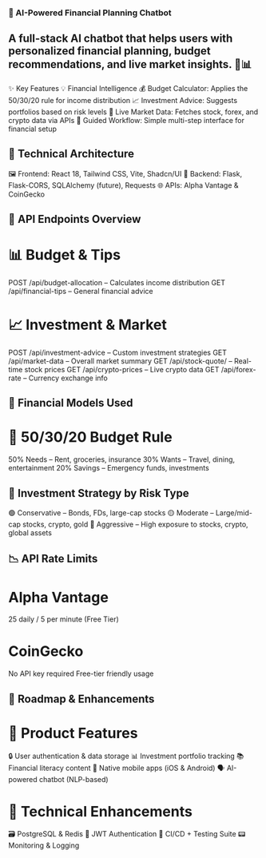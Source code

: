 ### 🤖 AI-Powered Financial Planning Chatbot


## A full-stack AI chatbot that helps users with personalized financial planning, budget recommendations, and live market insights. 💸📊

✨ Key Features
💡 Financial Intelligence
💰 Budget Calculator: Applies the 50/30/20 rule for income distribution
📈 Investment Advice: Suggests portfolios based on risk levels
🧠 Live Market Data: Fetches stock, forex, and crypto data via APIs
🧭 Guided Workflow: Simple multi-step interface for financial setup


## 🧱 Technical Architecture
🖼️ Frontend: React 18, Tailwind CSS, Vite, Shadcn/UI
🔧 Backend: Flask, Flask-CORS, SQLAlchemy (future), Requests
🌐 APIs: Alpha Vantage & CoinGecko


## 🔗 API Endpoints Overview
# 📊 Budget & Tips
POST /api/budget-allocation – Calculates income distribution
GET /api/financial-tips – General financial advice


# 📈 Investment & Market
POST /api/investment-advice – Custom investment strategies
GET /api/market-data – Overall market summary
GET /api/stock-quote/<symbol> – Real-time stock prices
GET /api/crypto-prices – Live crypto data
GET /api/forex-rate – Currency exchange info


## 💸 Financial Models Used
# 📏 50/30/20 Budget Rule
50% Needs – Rent, groceries, insurance
30% Wants – Travel, dining, entertainment
20% Savings – Emergency funds, investments


## 🎯 Investment Strategy by Risk Type
🟢 Conservative – Bonds, FDs, large-cap stocks
🟡 Moderate – Large/mid-cap stocks, crypto, gold
🔴 Aggressive – High exposure to stocks, crypto, global assets

## 📉 API Rate Limits
# Alpha Vantage
  25 daily / 5 per minute (Free Tier)
# CoinGecko
  No API key required
  Free-tier friendly usage

## 🚀 Roadmap & Enhancements
# 🧭 Product Features
  🔒 User authentication & data storage
  📊 Investment portfolio tracking
  📚 Financial literacy content
  📱 Native mobile apps (iOS & Android)
  🗣️ AI-powered chatbot (NLP-based)

# 🧪 Technical Enhancements
  🗃️ PostgreSQL & Redis
  🔐 JWT Authentication
  🚥 CI/CD + Testing Suite
  📟 Monitoring & Logging
